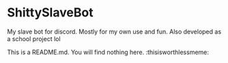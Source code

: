 # ShittySlaveBot
My slave bot for discord. Mostly for my own use and fun. Also developed as a school project lol

This is a  README.md. You will find nothing here. :thisisworthlessmeme:
